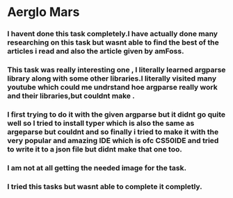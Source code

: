 # Aerglo Mars

### I havent done this task completely.I have actually done many researching on this task but wasnt able to find the best of the articles i read and also the article given by amFoss.
### This task was really interesting one , I literally learned argparse library along with some other libraries.I literally visited many youtube which could me undrstand hoe argparse really work and their libraries,but couldnt make .
### I first trying to do it with the given argparse but it didnt go quite well so I tried to install typer which is also the same as argeparse but couldnt and so finally i tried to  make it with the very popular and amazing IDE which is ofc CS50IDE and tried to write it to a json file but didnt make that one too.
### I am not at all getting the needed image for the task.
### I tried this tasks but wasnt able to complete it completly.